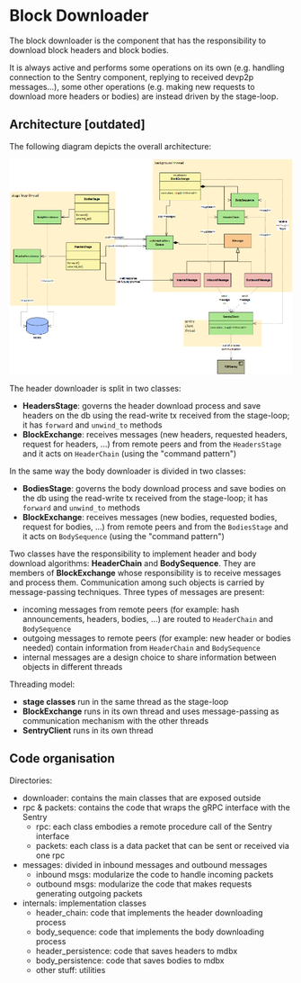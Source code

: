# Block Downloader

The block downloader is the component that has the responsibility to download block headers and block bodies. 

It is always active and performs some operations on its own (e.g. handling connection to the Sentry component, replying to received devp2p messages...), some other operations (e.g. making new requests to download more headers or bodies) are instead driven by the stage-loop.

## Architecture [outdated]

The following diagram depicts the overall architecture:

![architecture](../../docs/imgs/downloader_structure.png)

The header downloader is split in two classes:

- **HeadersStage**: governs the header download process and save headers on the db using the read-write tx
  received from the stage-loop; it has `forward` and `unwind_to` methods
- **BlockExchange**: receives messages (new headers, requested headers, request for headers, ...) from remote peers
  and from the `HeadersStage` and it acts on `HeaderChain` (using the "command pattern")

In the same way the body downloader is divided in two classes:

- **BodiesStage**: governs the body download process and save bodies on the db using the read-write tx received
  from the stage-loop; it has `forward` and `unwind_to` methods
- **BlockExchange**: receives messages (new bodies, requested bodies, request for bodies, ...) from remote peers
  and from the `BodiesStage` and it acts on `BodySequence` (using the "command pattern")

Two classes have the responsibility to implement header and body download algorithms: **HeaderChain** and
**BodySequence**. They are members of **BlockExchange** whose responsibility is to receive messages and process them.
Communication among such objects is carried by message-passing techniques. Three types of messages are present:
- incoming messages from remote peers (for example: hash announcements, headers, bodies, ...) are routed to `HeaderChain` and `BodySequence`
- outgoing messages to remote peers (for example: new header or bodies needed) contain information from `HeaderChain` and `BodySequence`
- internal messages are a design choice to share information between objects in different threads

Threading model:

- **stage classes** run in the same thread as the stage-loop
- **BlockExchange** runs in its own thread and uses message-passing as communication mechanism with the other threads
- **SentryClient** runs in its own thread

## Code organisation

Directories:

- downloader: contains the main classes that are exposed outside
- rpc & packets: contains the code that wraps the gRPC interface with the Sentry
  - rpc: each class embodies a remote procedure call of the Sentry interface
  - packets: each class is a data packet that can be sent or received via one rpc
- messages: divided in inbound messages and outbound messages
  - inbound msgs: modularize the code to handle incoming packets
  - outbound msgs: modularize the code that makes requests generating outgoing packets
- internals: implementation classes
  - header_chain: code that implements the header downloading process 
  - body_sequence: code that implements the body downloading process
  - header_persistence: code that saves headers to mdbx
  - body_persistence: code that saves bodies to mdbx
  - other stuff: utilities
    


